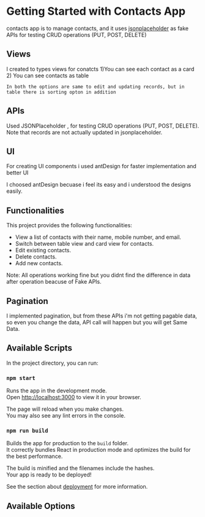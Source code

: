 # Getting Started with Contacts App

contacts app is to manage contacts, and it uses [jsonplaceholder](https://jsonplaceholder.typicode.com/) as fake APIs for testing CRUD operations (PUT, POST, DELETE)

## Views
I created to types views for conatcts 
    1)You can see each contact as a card
    2) You can see contacts as table

    In both the options are same to edit and updating records, but in table there is sorting opton in addition

## APIs
 Used JSONPlaceholder , for testing CRUD operations (PUT, POST, DELETE). Note that records are not actually updated in jsonplaceholder.

 ## UI
 For creating UI components i used antDesign for faster implementation and better UI

 I choosed antDesign becuase i feel its easy and i understood the designs easily.


## Functionalities

This project provides the following functionalities:

- View a list of contacts with their name, mobile number, and email.
- Switch between table view and card view for contacts.
- Edit existing contacts.
- Delete contacts.
- Add new contacts.

 Note: All operations working fine but you didnt find the difference in data after operation beacuse of Fake APIs.

## Pagination
I implemented pagination, but from these APIs i'm not getting pagable data, so even you change the data, API call will happen but you will get Same Data.





## Available Scripts

In the project directory, you can run:

### `npm start`

Runs the app in the development mode.\
Open [http://localhost:3000](http://localhost:3000) to view it in your browser.

The page will reload when you make changes.\
You may also see any lint errors in the console.



### `npm run build`

Builds the app for production to the `build` folder.\
It correctly bundles React in production mode and optimizes the build for the best performance.

The build is minified and the filenames include the hashes.\
Your app is ready to be deployed!

See the section about [deployment](https://facebook.github.io/create-react-app/docs/deployment) for more information.


## Available Options 